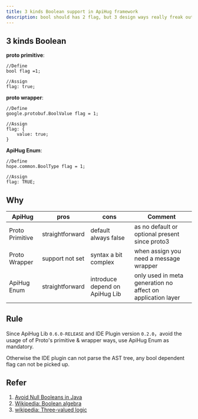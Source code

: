 ```yaml
---
title: 3 kinds Boolean support in ApiHug framework
description: bool should has 2 flag, but 3 design ways really freak out.
---
```


## 3 kinds Boolean

**proto primitive**:

```proto3
//Define
bool flag =1;

//Assign
flag: true;

```

**proto wrapper**:

```proto3
//Define
google.protobuf.BoolValue flag = 1;

//Assign
flag: {
    value: true;
}

```

**ApiHug Enum**:

```proto3
//Define
hope.common.BoolType flag = 1;

//Assign
flag: TRUE;

```

## Why

| ApiHug          | pros         | cons        | Comment        |
|-------------|------------|-----------|-----------|
| Proto Primitive     | straightforward        | default always false | as no default or optional present since proto3|
| Proto Wrapper     | support not set       | syntax a bit complex  | when assign you need a message wrapper |
| ApiHug Enum     | straightforward       | introduce depend on ApiHug Lib  | only used in meta generation no affect on application layer |

## Rule

Since ApiHug Lib `0.6.0-RELEASE` and IDE Plugin version `0.2.0`，avoid the usage of of Proto's primitive & wrapper ways, use ApiHug Enum as mandatory.

Otherwise the IDE plugin can not parse the AST tree, any bool dependent flag can not be picked up.

## Refer

1. [Avoid Null Booleans in Java](https://medium.com/swlh/avoid-null-booleans-in-java-4a5cd9b23bca)
2. [Wikipedia: Boolean algebra](https://en.wikipedia.org/wiki/Boolean_algebra)
3. [wikipedia: Three-valued logic](https://en.wikipedia.org/wiki/Three-valued_logic)
